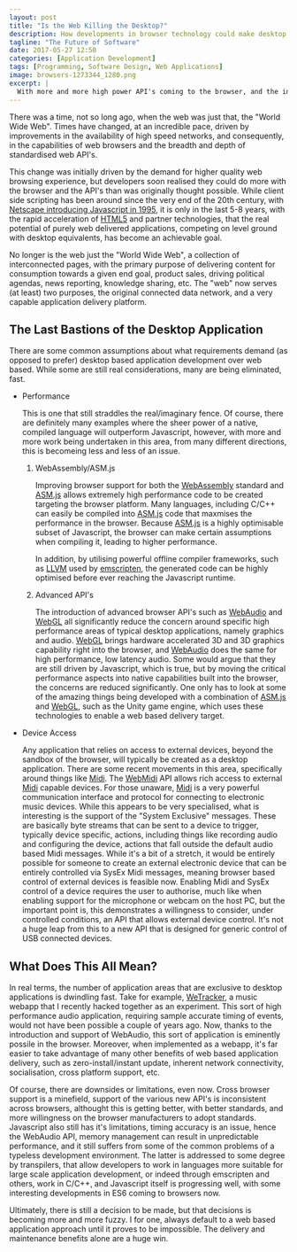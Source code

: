 ```yaml
---
layout: post
title: "Is the Web Killing the Desktop?"
description: How developments in browser technology could make desktop development unnecessary.
tagline: "The Future of Software"
date: 2017-05-27 12:50
categories: [Application Development]
tags: [Programming, Software Design, Web Applications]
image: browsers-1273344_1280.png
excerpt: |
  With more and more high power API's coming to the browser, and the increasing demand for rapidly accessible, specialised applications, are we seeing the death of native desktop based application installs?
---
```


There was a time, not so long ago, when the web was just that, the "World Wide Web". Times have changed, at an incredible pace, driven by improvements in the availability of high speed networks, and consequently, in the capabilities of web browsers and the breadth and depth of standardised web API's. 

This change was initially driven by the demand for higher quality web browsing experience, but developers soon realised they could do more with the browser and the API's than was originally thought possible. While client side scripting has been around since the very end of the 20th century, with [Netscape introducing Javascript in 1995](https://www.w3.org/community/webed/wiki/A_Short_History_of_JavaScript), it is only in the last 5-8 years, with the rapid acceleration of [HTML5](https://www.w3.org/TR/html5/) and partner technologies, that the real potential of purely web delivered applications, competing on level ground with desktop equivalents, has become an achievable goal. 

No longer is the web just the "World Wide Web", a collection of interconnected pages, with the primary purpose of delivering content for consumption towards a given end goal, product sales, driving political agendas, news reporting, knowledge sharing, etc. The "web" now serves (at least) two purposes, the original connected data network, and a very capable application delivery platform.

The Last Bastions of the Desktop Application
--------------------------------------------

There are some common assumptions about what requirements demand (as opposed to prefer) desktop based application development over web based. While some are still real considerations, many are being eliminated, fast.

* Performance

  This is one that still straddles the real/imaginary fence. Of course, there are definitely many examples where the sheer power of a native, compiled language will outperform Javascript, however, with more and more work being undertaken in this area, from many different directions, this is becomeing less and less of an issue.

  1. WebAssembly/ASM.js

     Improving browser support for both the [WebAssembly](http://webassembly.org/) standard and [ASM.js](http://asmjs.org/) allows extremely high performance code to be created targeting the browser platform. Many languages, including C/C++ can easily be compiled into [ASM.js](http://asmjs.org/) code that maxmises the performance in the browser. Because [ASM.js](http://asmjs.org/) is a highly optimisable subset of Javascript, the browser can make certain assumptions when compiling it, leading to higher performance. 

     In addition, by utilising powerful offline compiler frameworks, such as [LLVM](http://llvm.org/) used by [emscripten](http://kripken.github.io/emscripten-site/), the generated code can be highly optimised before ever reaching the Javascript runtime.

  2. Advanced API's

     The introduction of advanced browser API's such as [WebAudio](https://www.w3.org/TR/webaudio/) and [WebGL](https://www.khronos.org/webgl/) all significantly reduce the concern around specific high performance areas of typical desktop applications, namely graphics and audio. [WebGL](https://www.khronos.org/webgl/) brings hardware accelerated 3D and 3D graphics capability right into the browser, and [WebAudio](https://www.w3.org/TR/webaudio/) does the same for high performance, low latency audio. Some would argue that they are still driven by Javascript, which is true, but by moving the critical performance aspects into native capabilities built into the browser, the concerns are reduced significantly. One only has to look at some of the amazing things being developed with a combination of [ASM.js](http://asmjs.org/) and [WebGL](https://www.khronos.org/webgl/), such as the Unity game engine, which uses these technologies to enable a web based delivery target.

* Device Access

  Any application that relies on access to external devices, beyond the sandbox of the browser, will typically be created as a desktop application. There are some recent movements in this area, specifically around things like [Midi](https://www.midi.org/). The [WebMidi](https://www.w3.org/TR/webmidi/) API allows rich access to external [Midi](https://www.midi.org/) capable devices. For those unaware, [Midi](https://www.midi.org/) is a very powerful communication interface and protocol for connecting to electronic music devices. While this appears to be very specialised, what is interesting is the support of the "System Exclusive" messages. These are basically byte streams that can be sent to a device to trigger, typically device specific, actions, including things like recording audio and configuring the device, actions that fall outside the default audio based Midi messages. While it's a bit of a stretch, it would be entirely possible for someone to create an external electronic device that can be entirely controlled via SysEx Midi messages, meaning browser based control of external devices is feasible now. Enabling Midi and SysEx control of a device requires the user to authorise, much like when enabling support for the microphone or webcam on the host PC, but the important point is, this demonstrates a willingness to consider, under controlled conditions, an API that allows external device control. It's not a huge leap from this to a new API that is designed for generic control of USB connected devices.

What Does This All Mean?
------------------------

In real terms, the number of application areas that are exclusive to desktop applications is dwindling fast. Take for example, [WeTracker](https://app.wetracker.xyz), a music webapp that I recently hacked together as an experiment. This sort of high performance audio application, requiring sample accurate timing of events, would not have been possible a couple of years ago. Now, thanks to the introduction and support of WebAudio, this sort of application is eminently possile in the browser. Moreover, when implemented as a webapp, it's far easier to take advantage of many other benefits of web based application delivery, such as zero-install/instant update, inherent network connectivity, socialisation, cross platform support, etc.

Of course, there are downsides or limitations, even now. Cross browser support is a minefield, support of the various new API's is inconsistent across browsers, althought this is getting better, with better standards, and more willingness on the browser manufacturers to adopt standards. Javascript also still has it's limitations, timing accuracy is an issue, hence the WebAudio API, memory management can result in unpredictable performance, and it still suffers from some of the common problems of a typeless development environment. The latter is addressed to some degree by transpilers, that allow developers to work in languages more suitable for large scale application development, or indeed through emscripten and others, work in C/C++, and Javascript itself is progressing well, with some interesting developments in ES6 coming to browsers now.

Ultimately, there is still a decision to be made, but that decisions is becoming more and more fuzzy. I for one, always default to a web based application approach until it proves to be impossible. The delivery and maintenance benefits alone are a huge win.
